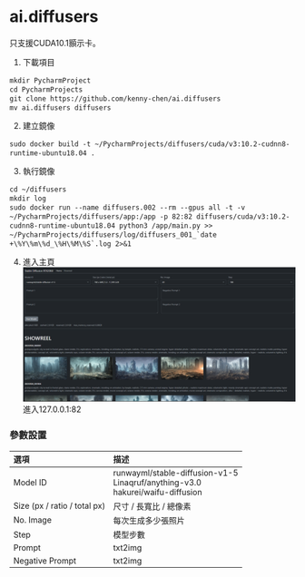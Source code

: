 # ai.diffusers

只支援CUDA10.1顥示卡。

1. 下載項目
```
mkdir PycharmProject
cd PycharmProjects
git clone https://github.com/kenny-chen/ai.diffusers
mv ai.diffusers diffusers
```

2. 建立鏡像
```
sudo docker build -t ~/PycharmProjects/diffusers/cuda/v3:10.2-cudnn8-runtime-ubuntu18.04 .
```

3. 執行鏡像
```
cd ~/diffusers
mkdir log
sudo docker run --name diffusers.002 --rm --gpus all -t -v ~/PycharmProjects/diffusers/app:/app -p 82:82 diffusers/cuda/v3:10.2-cudnn8-runtime-ubuntu18.04 python3 /app/main.py >> ~/PycharmProjects/diffusers/log/diffusers_001_`date +\%Y\%m\%d_\%H\%M\%S`.log 2>&1
```

4. 進入主頁
![screenshot](https://raw.githubusercontent.com/kenny-chen/ai.diffusers/main/screenshot/screenshot_20230126_a.png "screenshot")
進入127.0.0.1:82


### 參數設置
|選項|描述|
| :------------ | :------------ |
|Model ID|runwayml/stable-diffusion-v1-5<br />Linaqruf/anything-v3.0<br />hakurei/waifu-diffusion|
|Size (px / ratio / total px)|尺寸 / 長寬比 / 總像素|
|No. Image|每次生成多少張照片|
|Step|模型步數|
|Prompt|txt2img|
|Negative Prompt|txt2img|
